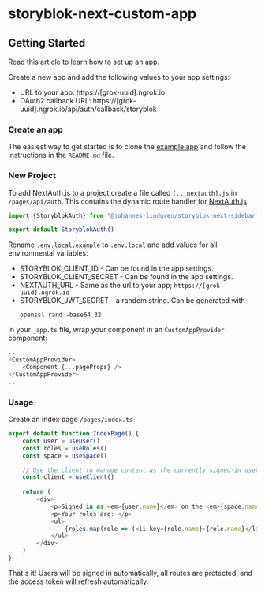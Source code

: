 # storyblok-next-custom-app

## Getting Started

Read [this article](https://www.storyblok.com/docs/plugins/custom-application) to learn how to set up an app.

Create a new app and add the following values to your app settings:

* URL to your app: https://[grok-uuid].ngrok.io
* OAuth2 callback URL: https://[grok-uuid].ngrok.io/api/auth/callback/storyblok

### Create an app

The easiest way to get started is to clone
the [example app](https://github.com/johannes-lindgren/storyblok/tree/main/examples/nextjs-sidebar-app) and follow the
instructions in the `README.md` file.

### New Project

To add NextAuth.js to a project create a file called `[...nextauth].js` in `/pages/api/auth`. This contains the dynamic
route handler for [NextAuth.js](https://next-auth.js.org/).

```typescript
import {StoryblokAuth} from "@johannes-lindgren/storyblok-next-sidebar-app";

export default StoryblokAuth()
```

Rename `.env.local.example` to `.env.local` and add values for all environmental variables:

* STORYBLOK_CLIENT_ID - Can be found in the app settings.
* STORYBLOK_CLIENT_SECRET - Can be found in the app settings.
* NEXTAUTH_URL - Same as the url to your app; `https://[grok-uuid].ngrok.io`
* STORYBLOK_JWT_SECRET - a random string. Can be generated with
     ```shell
    openssl rand -base64 32
    ```

In your `_app.ts` file, wrap your component in an `CustomAppProvider` component:

```typescript jsx
...
<CustomAppProvider>
    <Component {...pageProps} />
</CustomAppProvider>
...
```

### Usage

Create an index page `/pages/index.ts`

```typescript jsx
export default function IndexPage() {
    const user = useUser()
    const roles = useRoles()
    const space = useSpace()

    // Use the client to manage content as the currently signed-in user 
    const client = useClient()
  
    return (
        <div>
            <p>Signed in as <em>{user.name}</em> on the <em>{space.name}</em> space</p>
            <p>Your roles are: </p>
            <ul>
                {roles.map(role => (<li key={role.name}>{role.name}</li>))}
            </ul>
        </div>
    )
}
```

That's it! Users will be signed in automatically, all routes are protected, and the access token will refresh automatically.